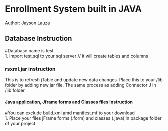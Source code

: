 <h1>Enrollment System built in JAVA</h1>
Author: Jayson Lauza

<h2>Database Instruction</h2>
#Database name is test<br/>
1. Import test.sql to your sql server // it will create tables and columns<br/>

<h3>rsxml.jar instruction</h3>
This is to refresh jTable and update new data changes. Place this to your /lib folder by adding new jar file. The same process as adding Connector J in /lib folder

<h4>Java application, Jframe forms and Classes files Instruction</h4>
#You can exclude build.xml amd manifest.mf to your download<br/>
1. Place your files jFrame forms (.form) and classes (.java) in package folder of your project<br/>
